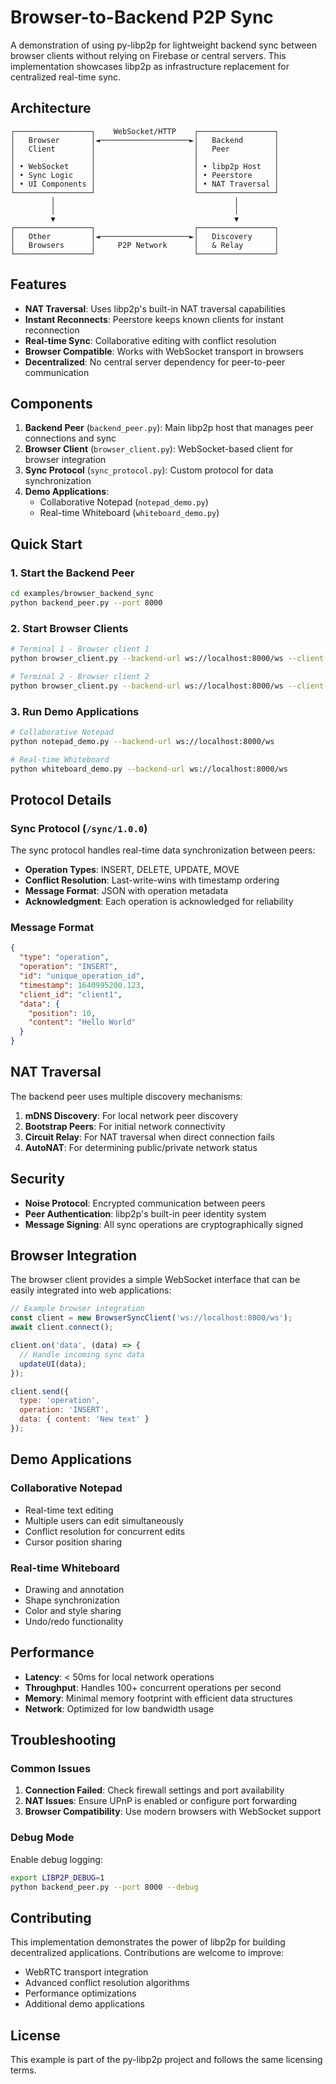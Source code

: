 # Browser-to-Backend P2P Sync

A demonstration of using py-libp2p for lightweight backend sync between browser clients without relying on Firebase or central servers. This implementation showcases libp2p as infrastructure replacement for centralized real-time sync.

## Architecture

```text
┌─────────────────┐    WebSocket/HTTP    ┌─────────────────┐
│   Browser       │◄────────────────────►│   Backend       │
│   Client        │                      │   Peer          │
│                 │                      │                 │
│ • WebSocket     │                      │ • libp2p Host   │
│ • Sync Logic    │                      │ • Peerstore     │
│ • UI Components │                      │ • NAT Traversal │
└─────────────────┘                      └─────────────────┘
         │                                        │
         │                                        │
         ▼                                        ▼
┌─────────────────┐                      ┌─────────────────┐
│   Other         │◄────────────────────►│   Discovery     │
│   Browsers      │     P2P Network      │   & Relay       │
└─────────────────┘                      └─────────────────┘
```

## Features

- **NAT Traversal**: Uses libp2p's built-in NAT traversal capabilities
- **Instant Reconnects**: Peerstore keeps known clients for instant reconnection
- **Real-time Sync**: Collaborative editing with conflict resolution
- **Browser Compatible**: Works with WebSocket transport in browsers
- **Decentralized**: No central server dependency for peer-to-peer communication

## Components

1. **Backend Peer** (`backend_peer.py`): Main libp2p host that manages peer connections and sync
2. **Browser Client** (`browser_client.py`): WebSocket-based client for browser integration
3. **Sync Protocol** (`sync_protocol.py`): Custom protocol for data synchronization
4. **Demo Applications**:
   - Collaborative Notepad (`notepad_demo.py`)
   - Real-time Whiteboard (`whiteboard_demo.py`)

## Quick Start

### 1. Start the Backend Peer

```bash
cd examples/browser_backend_sync
python backend_peer.py --port 8000
```

### 2. Start Browser Clients

```bash
# Terminal 1 - Browser client 1
python browser_client.py --backend-url ws://localhost:8000/ws --client-id client1

# Terminal 2 - Browser client 2  
python browser_client.py --backend-url ws://localhost:8000/ws --client-id client2
```

### 3. Run Demo Applications

```bash
# Collaborative Notepad
python notepad_demo.py --backend-url ws://localhost:8000/ws

# Real-time Whiteboard
python whiteboard_demo.py --backend-url ws://localhost:8000/ws
```

## Protocol Details

### Sync Protocol (`/sync/1.0.0`)

The sync protocol handles real-time data synchronization between peers:

- **Operation Types**: INSERT, DELETE, UPDATE, MOVE
- **Conflict Resolution**: Last-write-wins with timestamp ordering
- **Message Format**: JSON with operation metadata
- **Acknowledgment**: Each operation is acknowledged for reliability

### Message Format

```json
{
  "type": "operation",
  "operation": "INSERT",
  "id": "unique_operation_id",
  "timestamp": 1640995200.123,
  "client_id": "client1",
  "data": {
    "position": 10,
    "content": "Hello World"
  }
}
```

## NAT Traversal

The backend peer uses multiple discovery mechanisms:

1. **mDNS Discovery**: For local network peer discovery
2. **Bootstrap Peers**: For initial network connectivity
3. **Circuit Relay**: For NAT traversal when direct connection fails
4. **AutoNAT**: For determining public/private network status

## Security

- **Noise Protocol**: Encrypted communication between peers
- **Peer Authentication**: libp2p's built-in peer identity system
- **Message Signing**: All sync operations are cryptographically signed

## Browser Integration

The browser client provides a simple WebSocket interface that can be easily integrated into web applications:

```javascript
// Example browser integration
const client = new BrowserSyncClient('ws://localhost:8000/ws');
await client.connect();

client.on('data', (data) => {
  // Handle incoming sync data
  updateUI(data);
});

client.send({
  type: 'operation',
  operation: 'INSERT',
  data: { content: 'New text' }
});
```

## Demo Applications

### Collaborative Notepad

- Real-time text editing
- Multiple users can edit simultaneously
- Conflict resolution for concurrent edits
- Cursor position sharing

### Real-time Whiteboard

- Drawing and annotation
- Shape synchronization
- Color and style sharing
- Undo/redo functionality

## Performance

- **Latency**: < 50ms for local network operations
- **Throughput**: Handles 100+ concurrent operations per second
- **Memory**: Minimal memory footprint with efficient data structures
- **Network**: Optimized for low bandwidth usage

## Troubleshooting

### Common Issues

1. **Connection Failed**: Check firewall settings and port availability
2. **NAT Issues**: Ensure UPnP is enabled or configure port forwarding
3. **Browser Compatibility**: Use modern browsers with WebSocket support

### Debug Mode

Enable debug logging:

```bash
export LIBP2P_DEBUG=1
python backend_peer.py --port 8000 --debug
```

## Contributing

This implementation demonstrates the power of libp2p for building decentralized applications. Contributions are welcome to improve:

- WebRTC transport integration
- Advanced conflict resolution algorithms
- Performance optimizations
- Additional demo applications

## License

This example is part of the py-libp2p project and follows the same licensing terms.

